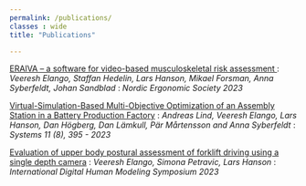 ```yaml
---
permalink: /publications/
classes : wide
title: "Publications"

---
```


[ERAIVA – a software for video-based musculoskeletal risk assessment  ](https://drive.google.com/file/d/1j_0a90WEldquzQxDIQYBlJ5pIPeUR6dF/view?usp=drive_link)
:   *Veeresh Elango, Staffan Hedelin, Lars Hanson, Mikael Forsman, Anna Syberfeldt, Johan Sandblad*
:   *Nordic Ergonomic Society 2023*


[Virtual-Simulation-Based Multi-Objective Optimization of an Assembly Station in a Battery Production Factory](https://www.mdpi.com/2079-8954/11/8/395)
:   *Andreas Lind, Veeresh Elango, Lars Hanson, Dan Högberg, Dan Lämkull, Pär Mårtensson and Anna Syberfeldt*
:   *Systems 11 (8), 395 - 2023*

[Evaluation of upper body postural assessment of forklift driving using a single depth camera](https://pubs.lib.uiowa.edu/dhm/article/id/31780/)
:   *Veeresh Elango, Simona Petravic, Lars Hanson*
:   *International Digital Human Modeling Symposium 2023*



